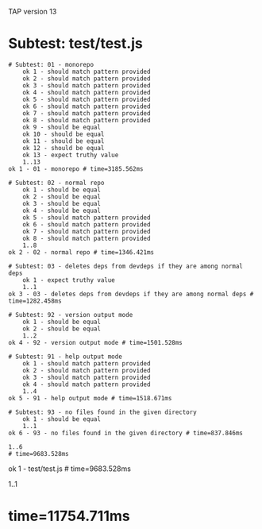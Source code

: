 TAP version 13
# Subtest: test/test.js
    # Subtest: 01 - monorepo
        ok 1 - should match pattern provided
        ok 2 - should match pattern provided
        ok 3 - should match pattern provided
        ok 4 - should match pattern provided
        ok 5 - should match pattern provided
        ok 6 - should match pattern provided
        ok 7 - should match pattern provided
        ok 8 - should match pattern provided
        ok 9 - should be equal
        ok 10 - should be equal
        ok 11 - should be equal
        ok 12 - should be equal
        ok 13 - expect truthy value
        1..13
    ok 1 - 01 - monorepo # time=3185.562ms
    
    # Subtest: 02 - normal repo
        ok 1 - should be equal
        ok 2 - should be equal
        ok 3 - should be equal
        ok 4 - should be equal
        ok 5 - should match pattern provided
        ok 6 - should match pattern provided
        ok 7 - should match pattern provided
        ok 8 - should match pattern provided
        1..8
    ok 2 - 02 - normal repo # time=1346.421ms
    
    # Subtest: 03 - deletes deps from devdeps if they are among normal deps
        ok 1 - expect truthy value
        1..1
    ok 3 - 03 - deletes deps from devdeps if they are among normal deps # time=1282.458ms
    
    # Subtest: 92 - version output mode
        ok 1 - should be equal
        ok 2 - should be equal
        1..2
    ok 4 - 92 - version output mode # time=1501.528ms
    
    # Subtest: 91 - help output mode
        ok 1 - should match pattern provided
        ok 2 - should match pattern provided
        ok 3 - should match pattern provided
        ok 4 - should match pattern provided
        1..4
    ok 5 - 91 - help output mode # time=1518.671ms
    
    # Subtest: 93 - no files found in the given directory
        ok 1 - should be equal
        1..1
    ok 6 - 93 - no files found in the given directory # time=837.846ms
    
    1..6
    # time=9683.528ms
ok 1 - test/test.js # time=9683.528ms

1..1
# time=11754.711ms

